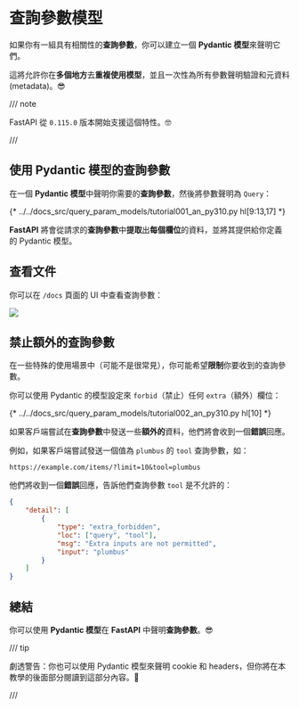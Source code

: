 # 查詢參數模型

如果你有一組具有相關性的**查詢參數**，你可以建立一個 **Pydantic 模型**來聲明它們。

這將允許你在**多個地方**去**重複使用模型**，並且一次性為所有參數聲明驗證和元資料 (metadata)。😎

/// note

FastAPI 從 `0.115.0` 版本開始支援這個特性。🤓

///

## 使用 Pydantic 模型的查詢參數

在一個 **Pydantic 模型**中聲明你需要的**查詢參數**，然後將參數聲明為 `Query`：

{* ../../docs_src/query_param_models/tutorial001_an_py310.py hl[9:13,17] *}

**FastAPI** 將會從請求的**查詢參數**中**提取**出**每個欄位**的資料，並將其提供給你定義的 Pydantic 模型。

## 查看文件

你可以在 `/docs` 頁面的 UI 中查看查詢參數：

<div class="screenshot">
<img src="/img/tutorial/query-param-models/image01.png">
</div>

## 禁止額外的查詢參數

在一些特殊的使用場景中（可能不是很常見），你可能希望**限制**你要收到的查詢參數。

你可以使用 Pydantic 的模型設定來 `forbid`（禁止）任何 `extra`（額外）欄位：

{* ../../docs_src/query_param_models/tutorial002_an_py310.py hl[10] *}

如果客戶端嘗試在**查詢參數**中發送一些**額外的**資料，他們將會收到一個**錯誤**回應。

例如，如果客戶端嘗試發送一個值為 `plumbus` 的 `tool` 查詢參數，如：

```http
https://example.com/items/?limit=10&tool=plumbus
```

他們將收到一個**錯誤**回應，告訴他們查詢參數 `tool` 是不允許的：

```json
{
    "detail": [
        {
            "type": "extra_forbidden",
            "loc": ["query", "tool"],
            "msg": "Extra inputs are not permitted",
            "input": "plumbus"
        }
    ]
}
```

## 總結

你可以使用 **Pydantic 模型**在 **FastAPI** 中聲明**查詢參數**。😎

/// tip

劇透警告：你也可以使用 Pydantic 模型來聲明 cookie 和 headers，但你將在本教學的後面部分閱讀到這部分內容。🤫

///
